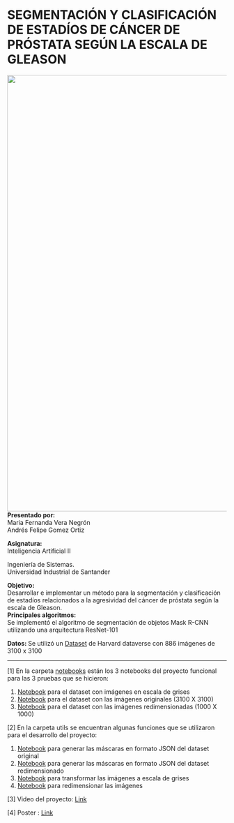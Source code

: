 # SEGMENTACIÓN Y CLASIFICACIÓN DE ESTADÍOS DE CÁNCER DE PRÓSTATA SEGÚN LA ESCALA DE GLEASON

<img src="/imgs/bannerGleason2.png" style="width:1000px;">
<b>Presentado por:</b><br/>
Maria Fernanda Vera Negrón<br/>
Andrés Felipe Gomez Ortiz<br/>


<b>Asignatura:</b><br/>
Inteligencia Artificial II

Ingeniería de Sistemas.<br/>
Universidad Industrial de Santander<br/>

<b> Objetivo:</b><br/>
Desarrollar e implementar un método para la segmentación y clasificación de estadíos relacionados a la agresividad del cáncer de próstata según la escala de Gleason.<br/>
<b>Principales algoritmos: </b><br/>
Se implementó el algoritmo de segmentación de objetos Mask R-CNN utilizando una arquitectura ResNet-101

<b>Datos: </b>Se utilizó un <a href="https://dataverse.harvard.edu/dataset.xhtml?persistentId=doi:10.7910/DVN/OCYCMP" rel="nofollow noreferrer noopener" target="_blank">Dataset</a> 
de Harvard dataverse con 886 imágenes de 3100 x 3100

---
[1] En la carpeta <a href="https://github.com/mafevera/ProyectoIA2/tree/master/notebooks" rel="nofollow noreferrer noopener" target="_blank">notebooks</a> están los 3 notebooks del proyecto funcional para las 3 pruebas que se hicieron:<br/>
<ol>
  <li><a href="https://github.com/mafevera/ProyectoIA2/blob/master/notebooks/GleasonGray.ipynb" rel="nofollow noreferrer noopener" target="_blank">Notebook</a> para el dataset con imágenes en escala de grises</li>
  <li><a href="https://github.com/mafevera/ProyectoIA2/blob/master/notebooks/GleasonOriginal.ipynb" rel="nofollow noreferrer noopener" target="_blank">Notebook</a> para el dataset con las imágenes originales (3100 X 3100)</li>
  <li><a href="https://github.com/mafevera/ProyectoIA2/blob/master/notebooks/GleasonResized.ipynb" rel="nofollow noreferrer noopener" target="_blank">Notebook</a> para el dataset con las imágenes redimensionadas (1000 X 1000)</li>
</ol>



[2] En la carpeta utils se encuentran algunas funciones que se utilizaron para el desarrollo del proyecto: <br/>
<ol>
  <li><a href="https://github.com/mafevera/ProyectoIA2/blob/master/utils/MaskJson.ipynb" rel="nofollow noreferrer noopener" target="_blank">Notebook</a> para generar las máscaras en formato JSON del dataset original</li>
  <li><a href="https://github.com/mafevera/ProyectoIA2/blob/master/utils/MaskJsonResized.ipynb" rel="nofollow noreferrer noopener" target="_blank">Notebook</a> para generar las máscaras en formato JSON del dataset redimensionado</li>
  <li><a href="https://github.com/mafevera/ProyectoIA2/blob/master/utils/grayTejido.ipynb" rel="nofollow noreferrer noopener" target="_blank">Notebook</a> para transformar las imágenes a escala de grises</li>
  <li><a href="https://github.com/mafevera/ProyectoIA2/blob/master/utils/resizeTejido.ipynb" rel="nofollow noreferrer noopener" target="_blank">Notebook</a> para redimensionar las imágenes</li>
</ol>

[3] Video del proyecto: <a href="https://www.youtube.com/watch?v=nG9PKhqly_I" rel="nofollow noreferrer noopener" target="_blank">Link</a>

[4] Poster : <a href="https://github.com/mafevera/ProyectoIA2/tree/master/poster" rel="nofollow noreferrer noopener" target="_blank">Link</a>

